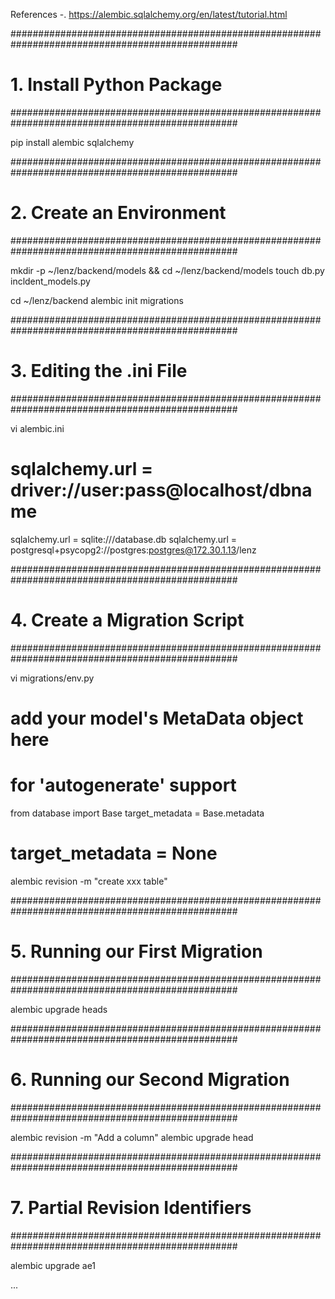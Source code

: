 References
-. https://alembic.sqlalchemy.org/en/latest/tutorial.html

#################################################################################################
# 1. Install Python Package
#################################################################################################

pip install alembic sqlalchemy

#################################################################################################
# 2. Create an Environment
#################################################################################################

mkdir -p ~/lenz/backend/models && cd ~/lenz/backend/models
touch db.py incldent_models.py

cd ~/lenz/backend
alembic init migrations
<!-- touch db.py incldent_models.py
alembic init migrations -->

#################################################################################################
# 3. Editing the .ini File
#################################################################################################

vi alembic.ini
# sqlalchemy.url = driver://user:pass@localhost/dbname
sqlalchemy.url = sqlite:///database.db
sqlalchemy.url = postgresql+psycopg2://postgres:postgres@172.30.1.13/lenz

#################################################################################################
# 4. Create a Migration Script 
#################################################################################################

vi migrations/env.py
# add your model's MetaData object here
# for 'autogenerate' support
from database import Base
target_metadata = Base.metadata
# target_metadata = None


alembic revision -m "create xxx table"

#################################################################################################
# 5. Running our First Migration
#################################################################################################

alembic upgrade heads


#################################################################################################
# 6. Running our Second Migration
#################################################################################################

alembic revision -m "Add a column"
alembic upgrade head

#################################################################################################
# 7. Partial Revision Identifiers
#################################################################################################

alembic upgrade ae1

...